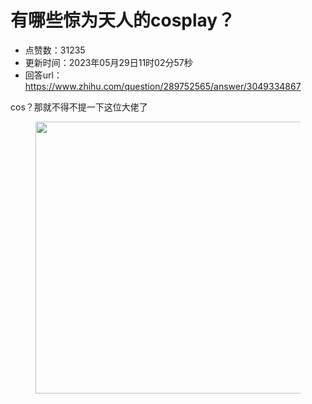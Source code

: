 # 有哪些惊为天人的cosplay？
- 点赞数：31235
- 更新时间：2023年05月29日11时02分57秒
- 回答url：https://www.zhihu.com/question/289752565/answer/3049334867
<body>
 <p data-pid="hYlLqGRX">cos？那就不得不提一下这位大佬了</p>
 <figure data-size="normal">
  <img src="https://pic1.zhimg.com/50/v2-bfc9723027e21109f0c6393f8a1bfeaf_720w.jpg?source=1940ef5c" data-rawwidth="435" data-rawheight="435" data-size="normal" data-original-token="v2-f7b1aaf149cb77e3045a838ab19877fd" data-default-watermark-src="https://pic1.zhimg.com/50/v2-bceab2c58a87f9e9ef21e553ab23c93e_720w.jpg?source=1940ef5c" class="origin_image zh-lightbox-thumb" width="435" data-original="https://pic1.zhimg.com/v2-bfc9723027e21109f0c6393f8a1bfeaf_r.jpg?source=1940ef5c">
 </figure>
 <p></p>
</body>
